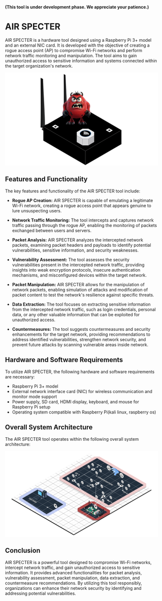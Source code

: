 **(This tool is under development phase. We appreciate your patience.)**


# AIR SPECTER

AIR SPECTER is a hardware tool designed using a Raspberry Pi 3+ model and an external NIC card. It is developed with the objective of creating a rogue access point (AP) to compromise Wi-Fi networks and perform network traffic monitoring and manipulation. The tool aims to gain unauthorized access to sensitive information and systems connected within the target organization's network.

![AIR SPECTER Architecture](arch_dgr/logo.png)



## Features and Functionality

The key features and functionality of the AIR SPECTER tool include:

- **Rogue AP Creation:** AIR SPECTER is capable of emulating a legitimate Wi-Fi network, creating a rogue access point that appears genuine to lure unsuspecting users.

- **Network Traffic Monitoring:** The tool intercepts and captures network traffic passing through the rogue AP, enabling the monitoring of packets exchanged between users and servers.

- **Packet Analysis:** AIR SPECTER analyzes the intercepted network packets, examining packet headers and payloads to identify potential vulnerabilities, sensitive information, and security weaknesses.

- **Vulnerability Assessment:** The tool assesses the security vulnerabilities present in the intercepted network traffic, providing insights into weak encryption protocols, insecure authentication mechanisms, and misconfigured devices within the target network.

- **Packet Manipulation:** AIR SPECTER allows for the manipulation of network packets, enabling simulation of attacks and modification of packet content to test the network's resilience against specific threats.

- **Data Extraction:** The tool focuses on extracting sensitive information from the intercepted network traffic, such as login credentials, personal data, or any other valuable information that can be exploited for unauthorized access.

- **Countermeasures:** The tool suggests countermeasures and security enhancements for the target network, providing recommendations to address identified vulnerabilities, strengthen network security, and prevent future attacks by scanning vulnerable areas inside network.

## Hardware and Software Requirements

To utilize AIR SPECTER, the following hardware and software requirements are necessary:

- Raspberry Pi 3+ model
- External network interface card (NIC) for wireless communication and monitor mode support
- Power supply, SD card, HDMI display, keyboard, and mouse for Raspberry Pi setup
- Operating system compatible with Raspberry Pi(kali linux, raspberry os)

## Overall System Architecture

The AIR SPECTER tool operates within the following overall system architecture:


![AIR SPECTER Architecture](arch_dgr/sysarc.png)

## Conclusion

AIR SPECTER is a powerful tool designed to compromise Wi-Fi networks, intercept network traffic, and gain unauthorized access to sensitive information. It provides advanced functionalities for packet analysis, vulnerability assessment, packet manipulation, data extraction, and countermeasure recommendations. By utilizing this tool responsibly, organizations can enhance their network security by identifying and addressing potential vulnerabilities.
